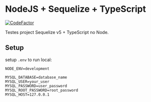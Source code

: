 # NodeJS + Sequelize + TypeScript

[![CodeFactor](https://www.codefactor.io/repository/github/kushalshit27/nodejs-sequelize-typescript/badge)](https://www.codefactor.io/repository/github/kushalshit27/nodejs-sequelize-typescript)


Testes project Sequelize v5 + TypeScript no Node.

## Setup

setup `.env` to run local:

```
NODE_ENV=development

MYSQL_DATABASE=database_name
MYSQL_USER=your_user
MYSQL_PASSWORD=user_password
MYSQL_ROOT_PASSWORD=root_password
MYSQL_HOST=127.0.0.1
```
